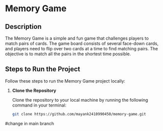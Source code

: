 # Memory Game

## Description

The Memory Game is a simple and fun game that challenges players to match pairs of cards. The game board consists of several face-down cards, and players need to flip over two cards at a time to find matching pairs. The objective is to match all the pairs in the shortest time possible.

## Steps to Run the Project

Follow these steps to run the Memory Game project locally:

1. **Clone the Repository**

   Clone the repository to your local machine by running the following command in your terminal:
   ```bash
   git clone https://github.com/mayank2410990450/memory-game.git

#change in main branch 